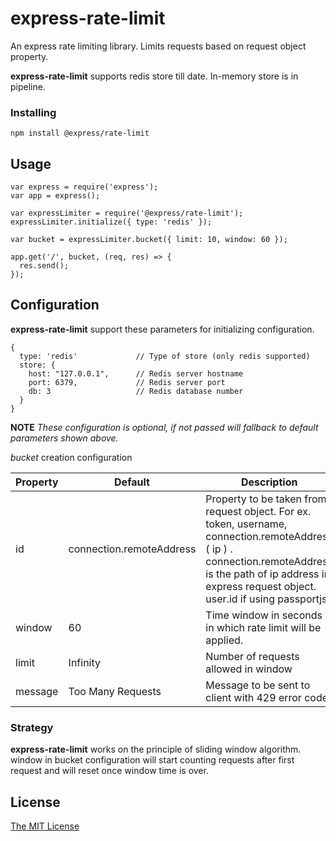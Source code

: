 # express-rate-limit

An express rate limiting library. Limits requests based on request object property.

**express-rate-limit** supports redis store till date. In-memory store is in pipeline.

### Installing
```
npm install @express/rate-limit
```

## Usage

```
var express = require('express');
var app = express();

var expressLimiter = require('@express/rate-limit');
expressLimiter.initialize({ type: 'redis' });

var bucket = expressLimiter.bucket({ limit: 10, window: 60 });

app.get('/', bucket, (req, res) => {
  res.send();
});
```

## Configuration

**express-rate-limit** support these parameters for initializing configuration.

```
{
  type: 'redis'             // Type of store (only redis supported)
  store: {
    host: "127.0.0.1",      // Redis server hostname
    port: 6379,             // Redis server port
    db: 3                   // Redis database number
  }
}
```
**NOTE**  *These configuration is optional, if not passed will fallback to default parameters shown above.*

*bucket* creation configuration

| Property | Default | Description |
| --- | --- | --- |
| id | connection.remoteAddress | Property to be taken from request object. For ex. token, username, connection.remoteAddress ( ip ) . connection.remoteAddress is the path of ip address in express request object. user.id if using passportjs.
| window | 60 | Time window in seconds in which rate limit will be applied.
| limit | Infinity | Number of requests allowed in window
| message | Too Many Requests | Message to be sent to client with 429 error code.

### Strategy

**express-rate-limit** works on the principle of sliding window algorithm. window in bucket configuration will start counting requests after first request and will reset once window time is over.

## License

[The MIT License](https://opensource.org/licenses/MIT)